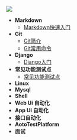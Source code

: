 ![](https://timgsa.baidu.com/timg?image&quality=80&size=b9999_10000&sec=1603777901692&di=69f373a8c0f27d958f4423175a7bed23&imgtype=0&src=http%3A%2F%2Fi0.hdslb.com%2Fbfs%2Farticle%2F146f6197fc9351ab788837537e2f4eef69b0d416.gif)
- **Markdown**
  - [Markdown快速入门](Markdown/markdown快速入门.md)
- **Git** 
  - [Git简介](Git/git简介.md)
  - [Git常用命令](Git/git常用命令.md)
- **Django**
  - [Django入门](Django/django.md)
- **常见功能测试点**
  - [常见功能测试点](Test/testcase.md)
- **Linux**
- **Mysql**
- **Shell**
- **Web Ui 自动化**
- **App Ui 自动化**
- **接口自动化**
- **AotoTestPlatform**
- **面试** 